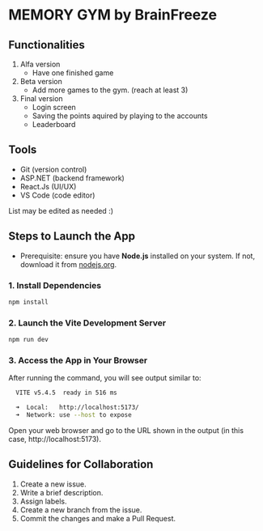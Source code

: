 # MEMORY GYM by BrainFreeze


## Functionalities
1. Alfa version
    - Have one finished game
2. Beta version
    - Add more games to the gym. (reach at least 3)
3. Final version
    - Login screen
    - Saving the points aquired by playing to the accounts 
    - Leaderboard
    

## Tools
- Git (version control)
- ASP.NET (backend framework)
- React.Js (UI/UX)
- VS Code (code editor)

List may be edited as needed :)

## Steps to Launch the App

- Prerequisite: ensure you have **Node.js** installed on your system. If not, download it from [nodejs.org](https://nodejs.org/).

### 1. Install Dependencies

```bash
npm install
```

### 2. Launch the Vite Development Server

```bash
npm run dev
```

### 3. Access the App in Your Browser
After running the command, you will see output similar to:

```bash
  VITE v5.4.5  ready in 516 ms

  ➜  Local:   http://localhost:5173/
  ➜  Network: use --host to expose
```
Open your web browser and go to the URL shown in the output (in this case, http://localhost:5173).

## Guidelines for Collaboration
1. Create a new issue.
2. Write a brief description.
3. Assign labels.
4. Create a new branch from the issue.
5. Commit the changes and make a Pull Request.


